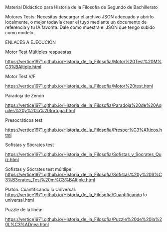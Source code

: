 Material Didáctico para Historia de la Filosofía de Segundo de Bachillerato

Motores Tests: Necesitas descargar el archivo JSON adecuado y abrirlo localmente, o mejor todavía crear el tuyo mediante un documento de referencia y tu IA favorita. Dale como muestra el JSON que tengo subido como modelo.

ENLACES A EJECUCIÓN

Motor Test Múltiples respuestas

https://vertice1971.github.io/Historia_de_la_Filosofia/Motor%20Test%20M%C3%BAltiple.html


Motor Test V/F

https://vertice1971.github.io/Historia_de_la_Filosofia/Motor%20test.html


Paradoja de Zenón

https://vertice1971.github.io/Historia_de_la_Filosofia/Paradoja%20de%20Aquiles%20y%20la%20tortuga.html

Presocráticos test

https://vertice1971.github.io/Historia_de_la_Filosofia/Presocr%C3%A1ticos.html


Sofistas y Sócrates test

https://vertice1971.github.io/Historia_de_la_Filosofia/Sofistas_y_Socrates_Quiz.html 


Sofistas y Sócrates test múltlipe:
https://vertice1971.github.io/Historia_de_la_Filosofia/Sofistas%20y%20S%C3%B3crates_Test%20m%C3%BAltiple.html


Platón.
Cuantificando lo Universal:
https://vertice1971.github.io/Historia_de_la_Filosofia/Cuantificando lo universal.html

Puzzle de la línea:

https://vertice1971.github.io/Historia_de_la_Filosofia/Puzzle%20de%20la%20L%C3%ADnea.html

